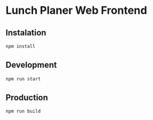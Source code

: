 # Lunch Planer Web Frontend

## Instalation

```bash
npm install
```

## Development

```bash
npm run start
```
## Production

```bash
npm run build
```